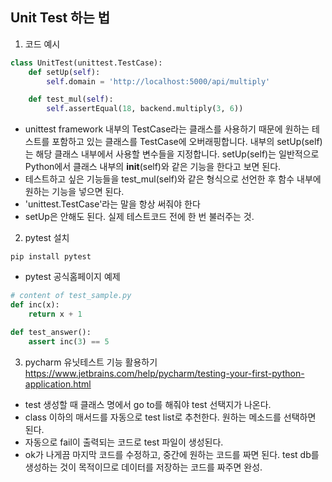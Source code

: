 ## Unit Test 하는 법

1. 코드 예시
```Python
class UnitTest(unittest.TestCase):
    def setUp(self):
        self.domain = 'http://localhost:5000/api/multiply'

    def test_mul(self):
        self.assertEqual(18, backend.multiply(3, 6))
```
- unittest framework 내부의 TestCase라는 클래스를 사용하기 때문에 원하는 테스트를 포함하고 있는 클래스를 TestCase에 오버래핑합니다. 내부의 setUp(self)는 해당 클래스 내부에서 사용할 변수들을 지정합니다. setUp(self)는 일반적으로 Python에서 클래스 내부의 __init__(self)와 같은 기능을 한다고 보면 된다.
- 테스트하고 싶은 기능들을 test_mul(self)와 같은 형식으로 선언한 후 함수 내부에 원하는 기능을 넣으면 된다.
- 'unittest.TestCase'라는 말을 항상 써줘야 한다
- setUp은 안해도 된다. 실제 테스트코드 전에 한 번 불러주는 것.


2. pytest 설치
```
pip install pytest
```
- pytest 공식홈페이지 예제

```python
# content of test_sample.py
def inc(x):
    return x + 1

def test_answer():
    assert inc(3) == 5
```

3. pycharm 유닛테스트 기능 활용하기
https://www.jetbrains.com/help/pycharm/testing-your-first-python-application.html
- test 생성할 때 클래스 명에서 go to를 해줘야 test 선택지가 나온다.
- class 이하의 매서드를 자동으로 test list로 추천한다. 원하는 메소드를 선택하면 된다.
- 자동으로 fail이 출력되는 코드로 test 파일이 생성된다.
- ok가 나게끔 마지막 코드를 수정하고, 중간에 원하는 코드를 짜면 된다. test db를 생성하는 것이 목적이므로 데이터를 저장하는 코드를 짜주면 완성.
